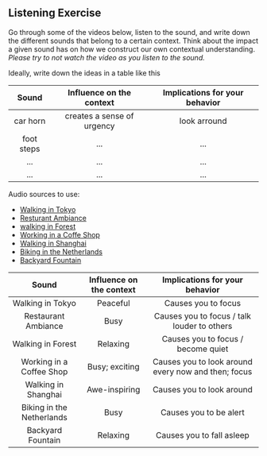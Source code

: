 ## Listening Exercise
Go through some of the videos below, listen to the sound, and write down the different sounds that belong to a certain context. Think about the impact a given sound has on how we construct our own contextual understanding. *Please try to not watch the video as you listen to the sound.*


Ideally, write down the ideas in a table like this

| Sound | Influence on the context | Implications for your behavior |
| :---: | :---: | :---: |
| car horn | creates a sense of urgency | look arround | 
| foot steps | ... | ... |
| ... | ... |... |
|  ... |  ... |... |


Audio sources to use: 
- [Walking in Tokyo](https://www.youtube.com/watch?v=Et7O5-CzJZg)  
- [Resturant Ambiance](https://www.youtube.com/watch?v=xY0GEpbWreY)  
- [walking in Forest](https://www.youtube.com/watch?v=I-zPNQYHSvU)  
- [Working in a Coffe Shop](https://www.youtube.com/watch?v=714HdIgMt1g)  
- [Walking in Shanghai](https://www.youtube.com/watch?v=2uQ58Xwx1V4)  
- [Biking in the Netherlands](https://www.youtube.com/watch?v=siomblak2TI)   
- [Backyard Fountain](https://www.youtube.com/watch?v=Ez1f6Vp_UYk)  


|           Sound           | Influence on the context |            Implications for your behavior           |
|:-------------------------:|:------------------------:|:---------------------------------------------------:|
|      Walking in Tokyo     |         Peaceful         |                 Causes you to focus                 |
|    Restaurant Ambiance    |           Busy           |     Causes you to focus / talk louder to others     |
|     Walking in Forest     |         Relaxing         |          Causes you to focus / become quiet         |
|  Working in a Coffee Shop |      Busy; exciting      | Causes you to look around every now and then; focus |
|    Walking in Shanghai    |       Awe-inspiring      |              Causes you to look around              |
| Biking in the Netherlands |           Busy           |                Causes you to be alert               |
|     Backyard Fountain     |         Relaxing         |              Causes you to fall asleep              |